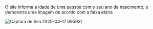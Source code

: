 O site informa a idade de uma pessoa com o seu ano de nascimento, e demonstra uma imagem de acordo com a faixa etária



![Captura de tela 2025-04-17 095931](https://github.com/user-attachments/assets/94711c26-be54-4bc7-93f3-92e1b347fad7)
